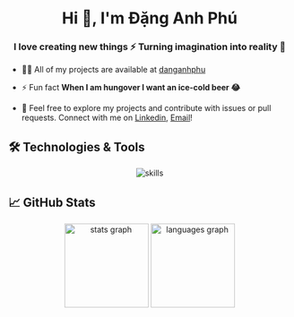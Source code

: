 <h1 align="center">Hi 👋, I'm Đặng Anh Phú</h1>
<h3 align="center">I love creating new things ⚡ Turning imagination into reality 🚀</h3>

-   👨‍💻 All of my projects are available at [danganhphu](https://github.com/danganhphu?tab=repositories)

-   ⚡ Fun fact **When I am hungover I want an ice-cold beer 😂**

-   💌 Feel free to explore my projects and contribute with issues or pull requests. Connect with me on [Linkedin](https://www.linkedin.com/in/danganhphu/), [Email](daphu.dev@gmail.com)!

## 🛠️ Technologies & Tools

<div align="center">
  <img loading="lazy" src="https://skillicons.dev/icons?i=dotnet,cs,react,ts,docker,linux,githubactions,azure,postgres,mysql,postman,yarn,powershell,rabbitmq,redis,sass" alt="skills"  />
</div>

## 📈 GitHub Stats


<div align="center">
  <img loading="lazy" src="https://github-readme-stats.vercel.app/api?username=danganhphu&show_icons=true&theme=catppuccin_latte" height="150" alt="stats graph"  />
  <img loading="lazy" src="https://github-readme-stats.vercel.app/api/top-langs?username=danganhphu&layout=compact&card_width=320&langs_count=6&theme=catppuccin_latte" height="150" alt="languages graph"  />
</div>
